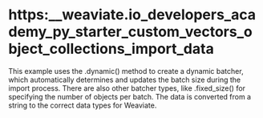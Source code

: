 # https:\_\_weaviate.io_developers_academy_py_starter_custom_vectors_object_collections_import_data

This example uses the .dynamic() method to create a dynamic batcher, which automatically determines and updates the batch size during the import process. There are also other batcher types, like .fixed_size() for specifying the number of objects per batch. The data is converted from a string to the correct data types for Weaviate.
